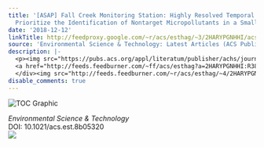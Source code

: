```yaml
---
title: '[ASAP] Fall Creek Monitoring Station: Highly Resolved Temporal Sampling to
  Prioritize the Identification of Nontarget Micropollutants in a Small Stream'
date: '2018-12-12'
linkTitle: http://feedproxy.google.com/~r/acs/esthag/~3/2HARYPGNHHI/acs.est.8b05320
source: 'Environmental Science & Technology: Latest Articles (ACS Publications)'
description: |-
  <p><img src="https://pubs.acs.org/appl/literatum/publisher/achs/journals/content/esthag/0/esthag.ahead-of-print/acs.est.8b05320/20181204/images/medium/es-2018-053205_0004.gif" alt="TOC Graphic"/></p><div><cite>Environmental Science & Technology</cite></div><div>DOI: 10.1021/acs.est.8b05320</div><div class="feedflare">
  <a href="http://feeds.feedburner.com/~ff/acs/esthag?a=2HARYPGNHHI:R38aUdJRHi4:yIl2AUoC8zA"><img src="http://feeds.feedburner.com/~ff/acs/esthag?d=yIl2AUoC8zA" border="0"></img></a>
  </div><img src="http://feeds.feedburner.com/~r/acs/esthag/~4/2HARYPGNHHI" height="1" width="1" ...
disable_comments: true
---
```

<p><img src="https://pubs.acs.org/appl/literatum/publisher/achs/journals/content/esthag/0/esthag.ahead-of-print/acs.est.8b05320/20181204/images/medium/es-2018-053205_0004.gif" alt="TOC Graphic"/></p><div><cite>Environmental Science & Technology</cite></div><div>DOI: 10.1021/acs.est.8b05320</div><div class="feedflare">
<a href="http://feeds.feedburner.com/~ff/acs/esthag?a=2HARYPGNHHI:R38aUdJRHi4:yIl2AUoC8zA"><img src="http://feeds.feedburner.com/~ff/acs/esthag?d=yIl2AUoC8zA" border="0"></img></a>
</div><img src="http://feeds.feedburner.com/~r/acs/esthag/~4/2HARYPGNHHI" height="1" width="1" ...